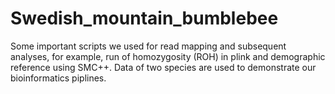 # Swedish_mountain_bumblebee
Some important scripts we used for read mapping and subsequent analyses, for example, run of homozygosity (ROH) in plink and demographic reference using SMC++.
Data of two species are used to demonstrate our bioinformatics piplines.
